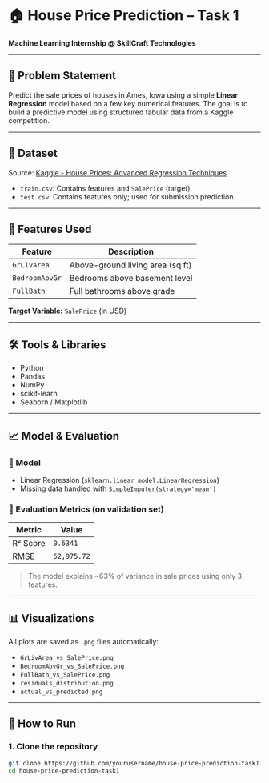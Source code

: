 # 🏠 House Price Prediction – Task 1  
**Machine Learning Internship @ SkillCraft Technologies**

---

## 📌 Problem Statement

Predict the sale prices of houses in Ames, Iowa using a simple **Linear Regression** model based on a few key numerical features. The goal is to build a predictive model using structured tabular data from a Kaggle competition.

---

## 📂 Dataset

Source: [Kaggle - House Prices: Advanced Regression Techniques](https://www.kaggle.com/competitions/house-prices-advanced-regression-techniques)

- `train.csv`: Contains features and `SalePrice` (target).
- `test.csv`: Contains features only; used for submission prediction.

---

## 🧠 Features Used

| Feature        | Description                               |
|----------------|-------------------------------------------|
| `GrLivArea`    | Above-ground living area (sq ft)          |
| `BedroomAbvGr` | Bedrooms above basement level             |
| `FullBath`     | Full bathrooms above grade                |

**Target Variable:** `SalePrice` (in USD)

---

## 🛠️ Tools & Libraries

- Python
- Pandas
- NumPy
- scikit-learn
- Seaborn / Matplotlib

---

## 📈 Model & Evaluation

### 🔧 Model
- Linear Regression (`sklearn.linear_model.LinearRegression`)
- Missing data handled with `SimpleImputer(strategy='mean')`

### 🧪 Evaluation Metrics (on validation set)
| Metric | Value |
|--------|--------|
| R² Score | `0.6341` |
| RMSE     | `52,975.72` |

> The model explains ~63% of variance in sale prices using only 3 features.

---

## 📊 Visualizations

All plots are saved as `.png` files automatically:

- `GrLivArea_vs_SalePrice.png`
- `BedroomAbvGr_vs_SalePrice.png`
- `FullBath_vs_SalePrice.png`
- `residuals_distribution.png`
- `actual_vs_predicted.png`

---

## 🚀 How to Run

### 1. Clone the repository
```bash
git clone https://github.com/yourusername/house-price-prediction-task1.git
cd house-price-prediction-task1
